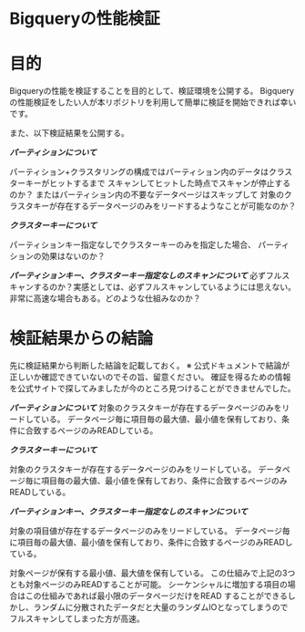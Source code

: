 

# Bigqueryの性能検証
# 目的

Bigqueryの性能を検証することを目的として、検証環境を公開する。
Bigqueryの性能検証をしたい人が本リポジトリを利用して簡単に検証を開始できれば幸いです。

また、以下検証結果を公開する。

***パーティションについて***

パーティション+クラスタリングの構成ではパーティション内のデータはクラスターキーがヒットするまで
スキャンしてヒットした時点でスキャンが停止するのか？
またはパーティション内の不要なデータページはスキップして
対象のクラスタキーが存在するデータページのみをリードするようなことが可能なのか？


***クラスターキーについて***

パーティションキー指定なしでクラスターキーのみを指定した場合、
パーティションの効果はないのか？


***パーティションキー、クラスターキー指定なしのスキャンについて***
必ずフルスキャンするのか？実感としては、必ずフルスキャンしているようには思えない。
非常に高速な場合もある。どのような仕組みなのか？


# 検証結果からの結論
先に検証結果から判断した結論を記載しておく。
※ 公式ドキュメントで結論が正しいか確認できていないのでその旨、留意ください。
確証を得るための情報を公式サイトで探してみましたが今のところ見つけることができませんでした。


***パーティションについて***
対象のクラスタキーが存在するデータページのみをリードしている。
データページ毎に項目毎の最大値、最小値を保有しており、条件に合致するページのみREADしている。


***クラスターキーについて***

対象のクラスタキーが存在するデータページのみをリードしている。
データページ毎に項目毎の最大値、最小値を保有しており、条件に合致するページのみREADしている。


***パーティションキー、クラスターキー指定なしのスキャンについて***

対象の項目値が存在するデータページのみをリードしている。
データページ毎に項目毎の最大値、最小値を保有しており、条件に合致するページのみREADしている。


対象ページが保有する最小値、最大値を保有している。
この仕組みで上記の3つとも対象ページのみREADすることが可能。
シーケンシャルに増加する項目の場合はこの仕組みであれば最小限のデータページだけをREAD
することができるしかし、ランダムに分散されたデータだと大量のランダムIOとなってしまうので
フルスキャンしてしまった方が高速。






